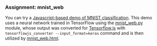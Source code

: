 ### Assignment: mnist_web

You can try a
[Javascript-based demo of MNIST classification](https://ufal.mff.cuni.cz/~straka/courses/npfl114/2021/demos/mnist_web.html).
This demo uses a neural network trained in TensorFlow
using the [mnist_web.py](https://github.com/ufal/npfl114/tree/master/labs/05/mnist_web.py) module,
whose output was converted for [Tensorflow.js](https://www.tensorflow.org/js)
with `tensorflowjs_converter --input_format=keras` command and is then utilized
by [mnist_web.html](https://github.com/ufal/npfl114/tree/master/labs/05/mnist_web.html).
